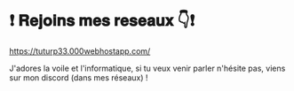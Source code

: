 # ❗ 𝐑𝐞𝐣𝐨𝐢𝐧𝐬 𝐦𝐞𝐬 𝐫𝐞𝐬𝐞𝐚𝐮𝐱 👇❗
https://tuturp33.000webhostapp.com/

J'adores la voile et l'informatique, si tu veux venir parler n'hésite pas, viens sur mon discord (dans mes réseaux) !

